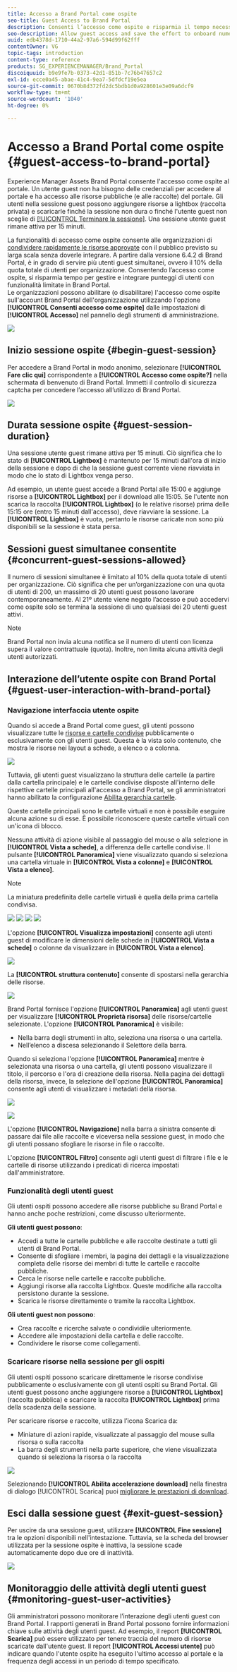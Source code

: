 ```yaml
---
title: Accesso a Brand Portal come ospite
seo-title: Guest Access to Brand Portal
description: Consenti l’accesso come ospite e risparmia il tempo necessario per integrare numerosi utenti senza autenticazione.
seo-description: Allow guest access and save the effort to onboard numerous users without authentication.
uuid: edb4378d-1710-44a2-97a6-594d99f62fff
contentOwner: VG
topic-tags: introduction
content-type: reference
products: SG_EXPERIENCEMANAGER/Brand_Portal
discoiquuid: b9e9fe7b-0373-42d1-851b-7c76b47657c2
exl-id: ecce0a45-abae-41c4-9ea7-5dfdcf19e5ea
source-git-commit: 0670b8d372fd2dc5bdb1d0a928601e3e09a6dcf9
workflow-type: tm+mt
source-wordcount: '1040'
ht-degree: 0%

---
```


# Accesso a Brand Portal come ospite {#guest-access-to-brand-portal}

Experience Manager Assets Brand Portal consente l&#39;accesso come ospite al portale. Un utente guest non ha bisogno delle credenziali per accedere al portale e ha accesso alle risorse pubbliche (e alle raccolte) del portale. Gli utenti nella sessione guest possono aggiungere risorse a lightbox (raccolta privata) e scaricarle finché la sessione non dura o finché l&#39;utente guest non sceglie di [[!UICONTROL Terminare la sessione]](#exit-guest-session). Una sessione utente guest rimane attiva per 15 minuti.

La funzionalità di accesso come ospite consente alle organizzazioni di [condividere rapidamente le risorse approvate](../using/brand-portal-sharing-folders.md#how-to-share-folders) con il pubblico previsto su larga scala senza doverle integrare. A partire dalla versione 6.4.2 di Brand Portal, è in grado di servire più utenti guest simultanei, ovvero il 10% della quota totale di utenti per organizzazione. Consentendo l’accesso come ospite, si risparmia tempo per gestire e integrare punteggi di utenti con funzionalità limitate in Brand Portal.\
Le organizzazioni possono abilitare (o disabilitare) l&#39;accesso come ospite sull&#39;account Brand Portal dell&#39;organizzazione utilizzando l&#39;opzione **[!UICONTROL Consenti accesso come ospite]** dalle impostazioni di **[!UICONTROL Accesso]** nel pannello degli strumenti di amministrazione.

<!--
Comment Type: annotation
Last Modified By: mgulati
Last Modified Date: 2018-08-17T10:42:59.879-0400
Removed the first para: "AEM Assets Brand Portal allows public users to enter the portal anonymously and have restricted access to the allowed public resources as guests. Organization users with guest role need not seek access and authentication from administrators."
-->

![](assets/enable-guest-access.png)

## Inizio sessione ospite {#begin-guest-session}

Per accedere a Brand Portal in modo anonimo, selezionare **[!UICONTROL Fare clic qui]** corrispondente a **[!UICONTROL Accesso come ospite?]** nella schermata di benvenuto di Brand Portal. Immetti il controllo di sicurezza captcha per concedere l’accesso all’utilizzo di Brand Portal.

![](assets/bp-login-screen.png)

## Durata sessione ospite {#guest-session-duration}

Una sessione utente guest rimane attiva per 15 minuti.
Ciò significa che lo stato di **[!UICONTROL Lightbox]** è mantenuto per 15 minuti dall&#39;ora di inizio della sessione e dopo di che la sessione guest corrente viene riavviata in modo che lo stato di Lightbox venga perso.

Ad esempio, un utente guest accede a Brand Portal alle 15:00 e aggiunge risorse a **[!UICONTROL Lightbox]** per il download alle 15:05. Se l&#39;utente non scarica la raccolta **[!UICONTROL Lightbox]** (o le relative risorse) prima delle 15:15 ore (entro 15 minuti dall&#39;accesso), deve riavviare la sessione. La **[!UICONTROL Lightbox]** è vuota, pertanto le risorse caricate non sono più disponibili se la sessione è stata persa.

## Sessioni guest simultanee consentite {#concurrent-guest-sessions-allowed}

Il numero di sessioni simultanee è limitato al 10% della quota totale di utenti per organizzazione. Ciò significa che per un’organizzazione con una quota di utenti di 200, un massimo di 20 utenti guest possono lavorare contemporaneamente. Al 21º utente viene negato l’accesso e può accedervi come ospite solo se termina la sessione di uno qualsiasi dei 20 utenti guest attivi.

>[!NOTE]
>
>Brand Portal non invia alcuna notifica se il numero di utenti con licenza supera il valore contrattuale (quota). Inoltre, non limita alcuna attività degli utenti autorizzati.

## Interazione dell’utente ospite con Brand Portal {#guest-user-interaction-with-brand-portal}

### Navigazione interfaccia utente ospite

Quando si accede a Brand Portal come guest, gli utenti possono visualizzare tutte le [risorse e cartelle condivise](../using/brand-portal-sharing-folders.md#sharefolders) pubblicamente o esclusivamente con gli utenti guest. Questa è la vista solo contenuto, che mostra le risorse nei layout a schede, a elenco o a colonna.

![](assets/disabled-folder-hierarchy1.png)

Tuttavia, gli utenti guest visualizzano la struttura delle cartelle (a partire dalla cartella principale) e le cartelle condivise disposte all&#39;interno delle rispettive cartelle principali all&#39;accesso a Brand Portal, se gli amministratori hanno abilitato la configurazione [Abilita gerarchia cartelle](../using/brand-portal-general-configuration.md#main-pars-header-1621071021).

Queste cartelle principali sono le cartelle virtuali e non è possibile eseguire alcuna azione su di esse. È possibile riconoscere queste cartelle virtuali con un&#39;icona di blocco.

Nessuna attività di azione visibile al passaggio del mouse o alla selezione in **[!UICONTROL Vista a schede]**, a differenza delle cartelle condivise. Il pulsante **[!UICONTROL Panoramica]** viene visualizzato quando si seleziona una cartella virtuale in **[!UICONTROL Vista a colonne]** e **[!UICONTROL Vista a elenco]**.

>[!NOTE]
>
>La miniatura predefinita delle cartelle virtuali è quella della prima cartella condivisa.

![](assets/enabled-hierarchy1.png) ![](assets/hierarchy1-nonadmin.png) ![](assets/hierarchy-nonadmin.png) ![](assets/hierarchy2-nonadmin.png)

L&#39;opzione **[!UICONTROL Visualizza impostazioni]** consente agli utenti guest di modificare le dimensioni delle schede in **[!UICONTROL Vista a schede]** o colonne da visualizzare in **[!UICONTROL Vista a elenco]**.

![](assets/nav-guest-user.png)

La **[!UICONTROL struttura contenuto]** consente di spostarsi nella gerarchia delle risorse.

![](assets/guest-login-ui.png)

Brand Portal fornisce l&#39;opzione **[!UICONTROL Panoramica]** agli utenti guest per visualizzare **[!UICONTROL Proprietà risorsa]** delle risorse/cartelle selezionate. L&#39;opzione **[!UICONTROL Panoramica]** è visibile:

* Nella barra degli strumenti in alto, seleziona una risorsa o una cartella.
* Nell’elenco a discesa selezionando il Selettore della barra.

Quando si seleziona l&#39;opzione **[!UICONTROL Panoramica]** mentre è selezionata una risorsa o una cartella, gli utenti possono visualizzare il titolo, il percorso e l&#39;ora di creazione della risorsa. Nella pagina dei dettagli della risorsa, invece, la selezione dell&#39;opzione **[!UICONTROL Panoramica]** consente agli utenti di visualizzare i metadati della risorsa.

![](assets/overview-option-1.png)

![](assets/overview-rail-selector-1.png)

L&#39;opzione **[!UICONTROL Navigazione]** nella barra a sinistra consente di passare dai file alle raccolte e viceversa nella sessione guest, in modo che gli utenti possano sfogliare le risorse in file o raccolte.

L&#39;opzione **[!UICONTROL Filtro]** consente agli utenti guest di filtrare i file e le cartelle di risorse utilizzando i predicati di ricerca impostati dall&#39;amministratore.

### Funzionalità degli utenti guest

Gli utenti ospiti possono accedere alle risorse pubbliche su Brand Portal e hanno anche poche restrizioni, come discusso ulteriormente.

**Gli utenti guest possono**:

* Accedi a tutte le cartelle pubbliche e alle raccolte destinate a tutti gli utenti di Brand Portal.
* Consente di sfogliare i membri, la pagina dei dettagli e la visualizzazione completa delle risorse dei membri di tutte le cartelle e raccolte pubbliche.
* Cerca le risorse nelle cartelle e raccolte pubbliche.
* Aggiungi risorse alla raccolta Lightbox. Queste modifiche alla raccolta persistono durante la sessione.
* Scarica le risorse direttamente o tramite la raccolta Lightbox.

**Gli utenti guest non possono**:

* Crea raccolte e ricerche salvate o condividile ulteriormente.
* Accedere alle impostazioni della cartella e delle raccolte.
* Condividere le risorse come collegamenti.

### Scaricare risorse nella sessione per gli ospiti

Gli utenti ospiti possono scaricare direttamente le risorse condivise pubblicamente o esclusivamente con gli utenti ospiti su Brand Portal. Gli utenti guest possono anche aggiungere risorse a **[!UICONTROL Lightbox]** (raccolta pubblica) e scaricare la raccolta **[!UICONTROL Lightbox]** prima della scadenza della sessione.

Per scaricare risorse e raccolte, utilizza l’icona Scarica da:

* Miniature di azioni rapide, visualizzate al passaggio del mouse sulla risorsa o sulla raccolta
* La barra degli strumenti nella parte superiore, che viene visualizzata quando si seleziona la risorsa o la raccolta

![](assets/download-on-guest.png)

Selezionando **[!UICONTROL Abilita accelerazione download]** nella finestra di dialogo [!UICONTROL Scarica] puoi [migliorare le prestazioni di download](../using/accelerated-download.md).

## Esci dalla sessione guest {#exit-guest-session}

Per uscire da una sessione guest, utilizzare **[!UICONTROL Fine sessione]** tra le opzioni disponibili nell&#39;intestazione. Tuttavia, se la scheda del browser utilizzata per la sessione ospite è inattiva, la sessione scade automaticamente dopo due ore di inattività.

![](assets/end-guest-session.png)

## Monitoraggio delle attività degli utenti guest {#monitoring-guest-user-activities}

Gli amministratori possono monitorare l’interazione degli utenti guest con Brand Portal. I rapporti generati in Brand Portal possono fornire informazioni chiave sulle attività degli utenti guest. Ad esempio, il report **[!UICONTROL Scarica]** può essere utilizzato per tenere traccia del numero di risorse scaricate dall&#39;utente guest. Il report **[!UICONTROL Accessi utente]** può indicare quando l&#39;utente ospite ha eseguito l&#39;ultimo accesso al portale e la frequenza degli accessi in un periodo di tempo specificato.
